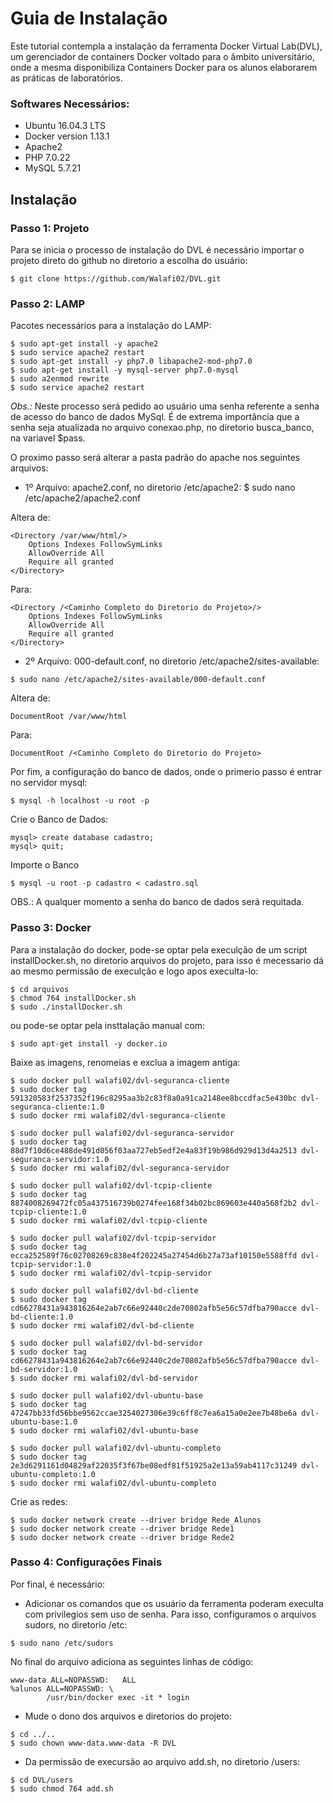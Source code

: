 # Guia de Instalação

Este tutorial contempla a instalação da ferramenta Docker Virtual Lab(DVL), um gerenciador de containers Docker voltado para o âmbito universitário, onde a mesma disponibiliza Containers Docker para os alunos elaborarem as práticas de laboratórios.

### Softwares Necessários:
- Ubuntu 16.04.3 LTS
- Docker version 1.13.1
- Apache2
- PHP 7.0.22
- MySQL 5.7.21

## Instalação

### Passo 1: Projeto
Para se inicia o processo de instalação do DVL é necessário importar o projeto direto do github no diretorio a escolha do usuário:
```
$ git clone https://github.com/Walafi02/DVL.git
```

### Passo 2: LAMP
Pacotes necessários para a instalação do LAMP:
```
$ sudo apt-get install -y apache2
$ sudo service apache2 restart
$ sudo apt-get install -y php7.0 libapache2-mod-php7.0
$ sudo apt-get install -y mysql-server php7.0-mysql
$ sudo a2enmod rewrite
$ sudo service apache2 restart
```

_Obs.:_ Neste processo será pedido ao usuário uma senha referente a senha de acesso do banco de dados MySql. É de extrema importância que a senha seja atualizada no arquivo conexao.php, no diretorio busca_banco, na variavel $pass.

O proximo passo será alterar a pasta padrão do apache nos seguintes arquivos:
- 1º Arquivo: apache2.conf, no diretorio /etc/apache2:
	$ sudo nano /etc/apache2/apache2.conf

Altera de:
```
<Directory /var/www/html/>
	Options Indexes FollowSymLinks
   	AllowOverride All
   	Require all granted
</Directory>
```
Para:
```
<Directory /<Caminho Completo do Diretorio do Projeto>/>
	Options Indexes FollowSymLinks
	AllowOverride All
	Require all granted
</Directory>
```
- 2º Arquivo: 000-default.conf, no diretorio /etc/apache2/sites-available:
```
$ sudo nano /etc/apache2/sites-available/000-default.conf
```

Altera de:
```
DocumentRoot /var/www/html
```
Para:
```
DocumentRoot /<Caminho Completo do Diretorio do Projeto>
```

Por fim, a configuração do banco de dados, onde o primerio passo é entrar no servidor mysql:
```
$ mysql -h localhost -u root -p
```

Crie o Banco de Dados:
```
mysql> create database cadastro;
mysql> quit;
```

Importe o Banco
```
$ mysql -u root -p cadastro < cadastro.sql
```

OBS.: A qualquer momento a senha do banco de dados será requitada.

### Passo 3: Docker
Para a instalação do docker, pode-se optar pela execulção de um script installDocker.sh, no diretorio arquivos do projeto, para isso é mecessario dá ao mesmo permissão de execulção e logo apos execulta-lo:
```
$ cd arquivos
$ chmod 764 installDocker.sh
$ sudo ./installDocker.sh
```

ou pode-se optar pela insttalação manual com:
```
$ sudo apt-get install -y docker.io
```

Baixe as imagens, renomeias e exclua a imagem antiga:
```
$ sudo docker pull walafi02/dvl-seguranca-cliente
$ sudo docker tag 591320583f2537352f196c8295aa3b2c83f8a0a91ca2148ee8bccdfac5e430bc dvl-seguranca-cliente:1.0
$ sudo docker rmi walafi02/dvl-seguranca-cliente

$ sudo docker pull walafi02/dvl-seguranca-servidor
$ sudo docker tag 88d7f10d6ce488de491d056f03aa727eb5edf2e4a83f19b986d929d13d4a2513 dvl-seguranca-servidor:1.0
$ sudo docker rmi walafi02/dvl-seguranca-servidor

$ sudo docker pull walafi02/dvl-tcpip-cliente
$ sudo docker tag 8874008269472fc05a437516739b0274fee168f34b02bc869603e440a568f2b2 dvl-tcpip-cliente:1.0
$ sudo docker rmi walafi02/dvl-tcpip-cliente

$ sudo docker pull walafi02/dvl-tcpip-servidor
$ sudo docker tag ecca252589f76c02708269c838e4f202245a27454d6b27a73af10150e5588ffd dvl-tcpip-servidor:1.0
$ sudo docker rmi walafi02/dvl-tcpip-servidor

$ sudo docker pull walafi02/dvl-bd-cliente
$ sudo docker tag cd66278431a943816264e2ab7c66e92440c2de70802afb5e56c57dfba790acce dvl-bd-cliente:1.0
$ sudo docker rmi walafi02/dvl-bd-cliente

$ sudo docker pull walafi02/dvl-bd-servidor
$ sudo docker tag cd66278431a943816264e2ab7c66e92440c2de70802afb5e56c57dfba790acce dvl-bd-servidor:1.0
$ sudo docker rmi walafi02/dvl-bd-servidor

$ sudo docker pull walafi02/dvl-ubuntu-base
$ sudo docker tag 47247bb33fd56bbe9562ccae3254027306e39c6ff8c7ea6a15a0e2ee7b48be6a dvl-ubuntu-base:1.0
$ sudo docker rmi walafi02/dvl-ubuntu-base

$ sudo docker pull walafi02/dvl-ubuntu-completo
$ sudo docker tag 2e3d6291161d04829af22035f3f67be08edf81f51925a2e13a59ab4117c31249 dvl-ubuntu-completo:1.0
$ sudo docker rmi walafi02/dvl-ubuntu-completo
```

Crie as redes:
```
$ sudo docker network create --driver bridge Rede_Alunos
$ sudo docker network create --driver bridge Rede1
$ sudo docker network create --driver bridge Rede2
```

### Passo 4: Configurações Finais
Por final, é necessário:
- Adicionar os comandos que os usuário da ferramenta poderam execulta com privilegios sem uso de senha. Para isso, configuramos o arquivos sudors, no diretorio /etc:
```
$ sudo nano /etc/sudors
```

No final do arquivo adiciona as seguintes linhas de código:
```
www-data ALL=NOPASSWD:   ALL
%alunos ALL=NOPASSWD: \
       	/usr/bin/docker exec -it * login
```

- Mude o dono dos arquivos e diretorios do projeto:
```
$ cd ../..
$ sudo chown www-data.www-data -R DVL
```

- Da permissão de execursão ao arquivo add.sh, no diretorio /users:
```
$ cd DVL/users
$ sudo chmod 764 add.sh
```
